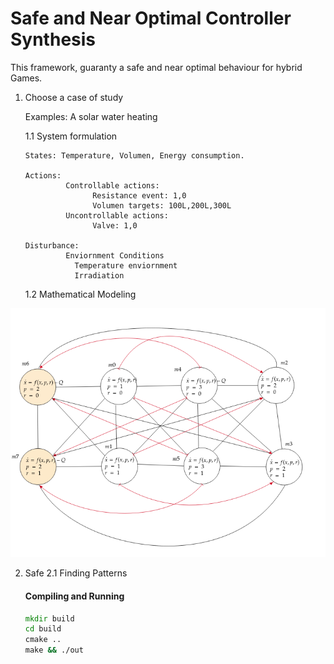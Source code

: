 # Safe and Near Optimal Controller Synthesis

This framework, guaranty a safe and near optimal behaviour for hybrid Games.


1. Choose a case of study 

   Examples: A solar water heating 
   
   1.1 System formulation
       
       States: Temperature, Volumen, Energy consumption. 
       
       Actions: 
                Controllable actions:
                      Resistance event: 1,0                
                      Volumen targets: 100L,200L,300L    
                Uncontrollable actions:
                      Valve: 1,0                                

       Disturbance:
                Enviornment Conditions
                  Temperature enviornment
                  Irradiation
                
                                                   
   1.2 Mathematical Modeling 

![Img_current_state](./img/hybridmodel.png)

2. Safe
   2.1 Finding Patterns 
   
   #### Compiling and Running

   ``` cmd
   mkdir build
   cd build
   cmake ..
   make && ./out
   ```



